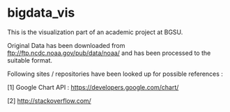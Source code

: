# bigdata_vis
This is the visualization part of an academic project at BGSU. 

Original Data has been downloaded from ftp://ftp.ncdc.noaa.gov/pub/data/noaa/ and has been processed to the suitable format. 

Following sites / repositories have been looked up for possible references : 

[1] Google Chart API : https://developers.google.com/chart/

[2] http://stackoverflow.com/








